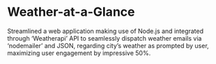 # Weather-at-a-Glance
Streamlined a web application making use of Node.js and integrated through ‘Weatherapi’ API to seamlessly dispatch weather emails
via ‘nodemailer’ and JSON, regarding city’s weather as prompted by user, maximizing user engagement by impressive 50%.
